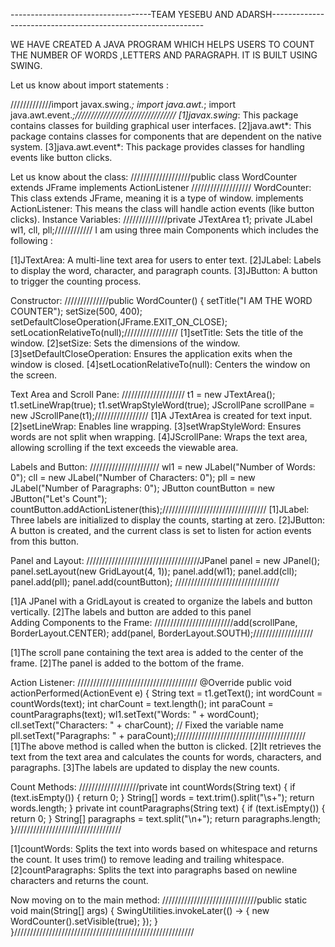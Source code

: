-----------------------------------TEAM  YESEBU AND ADARSH-------------------------------------------------------------

WE  HAVE CREATED A JAVA PROGRAM  WHICH HELPS  USERS TO COUNT THE NUMBER OF WORDS ,LETTERS AND PARAGRAPH.
IT IS  BUILT USING SWING.

Let us know about import statements :

/////////////import javax.swing.*;
            import java.awt.*;
            import java.awt.event.*;////////////////////////////////
[1]javax.swing*: This package contains classes for building graphical user interfaces.
[2]java.awt*: This package contains classes for components that are dependent on the native system.
[3]java.awt.event*: This package provides classes for handling events like button clicks.

Let us know about the class:
///////////////////public class WordCounter extends JFrame implements ActionListener ///////////////////
WordCounter: This class extends JFrame, meaning it is a type of window.
implements ActionListener: This means the class will handle action events (like button clicks).
Instance Variables:
//////////////private JTextArea t1;
              private JLabel wl1, cll, pll;////////////
I am using three main  Components which  includes the following :

[1]JTextArea: A multi-line text area for users to enter text.
[2]JLabel: Labels to display the word, character, and paragraph counts.
[3]JButton: A button to trigger the counting process.

Constructor:
//////////////public WordCounter() {
        setTitle("I AM THE WORD COUNTER");
        setSize(500, 400);
        setDefaultCloseOperation(JFrame.EXIT_ON_CLOSE);
        setLocationRelativeTo(null);/////////////////
[1]setTitle: Sets the title of the window.
[2]setSize: Sets the dimensions of the window.
[3]setDefaultCloseOperation: Ensures the application exits when the window is closed.
[4]setLocationRelativeTo(null): Centers the window on the screen.

Text Area and Scroll Pane:
////////////////////  t1 = new JTextArea();
                  t1.setLineWrap(true);
                  t1.setWrapStyleWord(true);
                  JScrollPane scrollPane = new JScrollPane(t1);/////////////////
[1]A JTextArea is created for text input.
[2]setLineWrap: Enables line wrapping.
[3]setWrapStyleWord: Ensures words are not split when wrapping.
[4]JScrollPane: Wraps the text area, allowing scrolling if the text exceeds the viewable area.

Labels and Button:
////////////////////// wl1 = new JLabel("Number of Words: 0");
        cll = new JLabel("Number of Characters: 0");
        pll = new JLabel("Number of Paragraphs: 0");
        JButton countButton = new JButton("Let's Count");
       countButton.addActionListener(this);/////////////////////////////////
[1]JLabel: Three labels are initialized to display the counts, starting at zero.
[2]JButton: A button is created, and the current class is set to listen for action events from this button.

Panel and Layout:
////////////////////////////////////JPanel panel = new JPanel();
        panel.setLayout(new GridLayout(4, 1));
        panel.add(wl1);
        panel.add(cll);
        panel.add(pll);
        panel.add(countButton); /////////////////////////////////

[1]A JPanel with a GridLayout is created to organize the labels and button vertically.
[2]The labels and button are added to this panel  
Adding Components to the Frame:
/////////////////////////add(scrollPane, BorderLayout.CENTER);
                         add(panel, BorderLayout.SOUTH);///////////////////

[1]The scroll pane containing the text area is added to the center of the frame.
[2]The panel is added to the bottom of the frame.

Action Listener:
////////////////////////////////////// @Override
    public void actionPerformed(ActionEvent e) {
        String text = t1.getText();
        int wordCount = countWords(text);
        int charCount = text.length();
        int paraCount = countParagraphs(text);
        wl1.setText("Words: " + wordCount);
        cll.setText("Characters: " + charCount); // Fixed the variable name
        pll.setText("Paragraphs: " + paraCount);/////////////////////////////////////////
[1]The above  method is called when the button is clicked.
[2]It retrieves the text from the text area and calculates the counts for words, characters, and paragraphs.
[3]The labels are updated to display the new counts.

Count Methods:
///////////////////private int countWords(String text) {
        if (text.isEmpty()) {
            return 0;
        }
        String[] words = text.trim().split("\\s+");
        return words.length;
    }
       private int countParagraphs(String text) {
        if (text.isEmpty()) {
            return 0;
        }
        String[] paragraphs = text.split("\\n+");
        return paragraphs.length;
    }//////////////////////////////////

[1]countWords: Splits the text into words based on whitespace and returns the count. It uses trim() to remove leading and trailing whitespace.
[2]countParagraphs: Splits the text into paragraphs based on newline characters and returns the count.

Now moving on to the main method:
 //////////////////////////////public static void main(String[] args) {
        SwingUtilities.invokeLater(() -> {
            new WordCounter().setVisible(true);
        });
    }
}/////////////////////////////////////////////////////////

